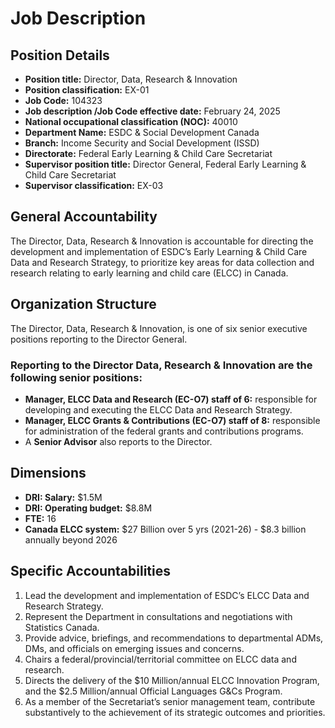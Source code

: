 # Job Description

## Position Details

*   **Position title:** Director, Data, Research & Innovation
*   **Position classification:** EX-01
*   **Job Code:** 104323
*   **Job description /Job Code effective date:** February 24, 2025
*   **National occupational classification (NOC):** 40010
*   **Department Name:** ESDC & Social Development Canada
*   **Branch:** Income Security and Social Development (ISSD)
*   **Directorate:** Federal Early Learning & Child Care Secretariat
*   **Supervisor position title:** Director General, Federal Early Learning & Child Care Secretariat
*   **Supervisor classification:** EX-03

## General Accountability

The Director, Data, Research & Innovation is accountable for directing the development and implementation of ESDC’s Early Learning & Child Care Data and Research Strategy, to prioritize key areas for data collection and research relating to early learning and child care (ELCC) in Canada.

## Organization Structure

The Director, Data, Research & Innovation, is one of six senior executive positions reporting to the Director General.

### Reporting to the Director Data, Research & Innovation are the following senior positions:

*   **Manager, ELCC Data and Research (EC-O7) staff of 6:** responsible for developing and executing the ELCC Data and Research Strategy.
*   **Manager, ELCC Grants & Contributions (EC-O7) staff of 8:** responsible for administration of the federal grants and contributions programs.
*   A **Senior Advisor** also reports to the Director.

## Dimensions

*   **DRI: Salary:** $1.5M
*   **DRI: Operating budget:** $8.8M
*   **FTE:** 16
*   **Canada ELCC system:** $27 Billion over 5 yrs (2021-26) - $8.3 billion annually beyond 2026

## Specific Accountabilities

1.  Lead the development and implementation of ESDC’s ELCC Data and Research Strategy.
2.  Represent the Department in consultations and negotiations with Statistics Canada.
3.  Provide advice, briefings, and recommendations to departmental ADMs, DMs, and officials on emerging issues and concerns.
4.  Chairs a federal/provincial/territorial committee on ELCC data and research.
5.  Directs the delivery of the $10 Million/annual ELCC Innovation Program, and the $2.5 Million/annual Official Languages G&Cs Program.
6.  As a member of the Secretariat’s senior management team, contribute substantively to the achievement of its strategic outcomes and priorities.
